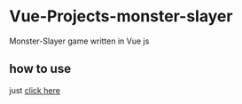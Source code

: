 # Vue-Projects-monster-slayer
Monster-Slayer game 
written in Vue js

## how to use
just [click here](https://nimaposhtiban.github.io/Vue-Projects-monster-slayer/)
